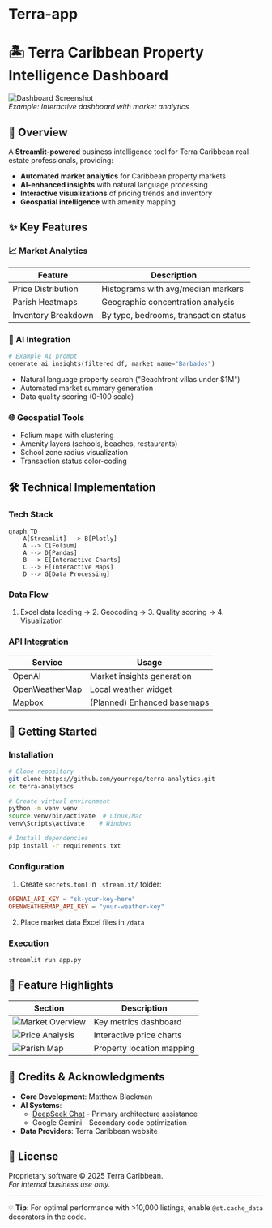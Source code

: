 # Terra-app
# 🏝️ Terra Caribbean Property Intelligence Dashboard

![Dashboard Screenshot](https://drive.google.com/file/d/1gffET2HN_p9VVPDAjmEp3A0qc5OO8NjP/view?usp=drive_link)  
*Example: Interactive dashboard with market analytics*

## 📌 Overview
A **Streamlit-powered** business intelligence tool for Terra Caribbean real estate professionals, providing:

- **Automated market analytics** for Caribbean property markets
- **AI-enhanced insights** with natural language processing
- **Interactive visualizations** of pricing trends and inventory
- **Geospatial intelligence** with amenity mapping

## ✨ Key Features

### 📈 Market Analytics
| Feature | Description |
|---------|-------------|
| Price Distribution | Histograms with avg/median markers |
| Parish Heatmaps | Geographic concentration analysis |
| Inventory Breakdown | By type, bedrooms, transaction status |

### 🤖 AI Integration
```python
# Example AI prompt
generate_ai_insights(filtered_df, market_name="Barbados")
```
- Natural language property search ("Beachfront villas under $1M")
- Automated market summary generation
- Data quality scoring (0-100 scale)

### 🌐 Geospatial Tools
- Folium maps with clustering
- Amenity layers (schools, beaches, restaurants)
- School zone radius visualization
- Transaction status color-coding

## 🛠️ Technical Implementation

### Tech Stack
```mermaid
graph TD
    A[Streamlit] --> B[Plotly]
    A --> C[Folium]
    A --> D[Pandas]
    B --> E[Interactive Charts]
    C --> F[Interactive Maps]
    D --> G[Data Processing]
```

### Data Flow
1. Excel data loading → 2. Geocoding → 3. Quality scoring → 4. Visualization

### API Integration
| Service | Usage |
|---------|-------|
| OpenAI | Market insights generation |
| OpenWeatherMap | Local weather widget |
| Mapbox | (Planned) Enhanced basemaps |

## 🚀 Getting Started

### Installation
```bash
# Clone repository
git clone https://github.com/yourrepo/terra-analytics.git
cd terra-analytics

# Create virtual environment
python -m venv venv
source venv/bin/activate  # Linux/Mac
venv\Scripts\activate    # Windows

# Install dependencies
pip install -r requirements.txt
```

### Configuration
1. Create `secrets.toml` in `.streamlit/` folder:
```toml
OPENAI_API_KEY = "sk-your-key-here"
OPENWEATHERMAP_API_KEY = "your-weather-key"
```

2. Place market data Excel files in `/data`

### Execution
```bash
streamlit run app.py
```

## 📸 Feature Highlights

| Section | Description |
|---------|-------------|
| ![Market Overview](https://drive.google.com/file/d/1fy5c9SiqBoY6U960IeSCfKRUSpohYotv/view?usp=drive_link) | Key metrics dashboard |
| ![Price Analysis](https://drive.google.com/file/d/1Olrm7S-yQubYLiQBQMJVqikbg4YIAFqt/view?usp=drive_link) | Interactive price charts |
| ![Parish Map](https://drive.google.com/file/d/1Olrm7S-yQubYLiQBQMJVqikbg4YIAFqt/view?usp=drive_link) | Property location mapping |

## 🙏 Credits & Acknowledgments
- **Core Development**: Matthew Blackman
- **AI Systems**:
  - [DeepSeek Chat](https://chat.deepseek.com) - Primary architecture assistance
  - Google Gemini - Secondary code optimization
- **Data Providers**: Terra Caribbean website 

## 📜 License
Proprietary software © 2025 Terra Caribbean.  
*For internal business use only.*

---

💡 **Tip**: For optimal performance with >10,000 listings, enable `@st.cache_data` decorators in the code.
```
